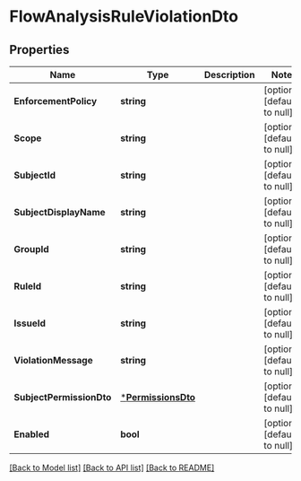 # FlowAnalysisRuleViolationDto

## Properties
Name | Type | Description | Notes
------------ | ------------- | ------------- | -------------
**EnforcementPolicy** | **string** |  | [optional] [default to null]
**Scope** | **string** |  | [optional] [default to null]
**SubjectId** | **string** |  | [optional] [default to null]
**SubjectDisplayName** | **string** |  | [optional] [default to null]
**GroupId** | **string** |  | [optional] [default to null]
**RuleId** | **string** |  | [optional] [default to null]
**IssueId** | **string** |  | [optional] [default to null]
**ViolationMessage** | **string** |  | [optional] [default to null]
**SubjectPermissionDto** | [***PermissionsDto**](PermissionsDTO.md) |  | [optional] [default to null]
**Enabled** | **bool** |  | [optional] [default to null]

[[Back to Model list]](../README.md#documentation-for-models) [[Back to API list]](../README.md#documentation-for-api-endpoints) [[Back to README]](../README.md)

